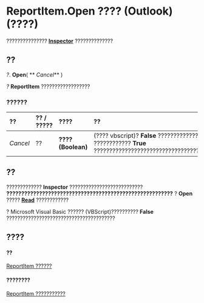 
# ReportItem.Open ???? (Outlook)(????)

???????????????  **[Inspector](d7384756-669c-0549-1032-c3b864187994.md)** ??????????????


## ??

 _?_. **Open**( ** _Cancel_** )

 _?_ **ReportItem** ??????????????????


### ??????



|**??**|**?? / ?????**|**????**|**??**|
|:-----|:-----|:-----|:-----|
| _Cancel_|??|**???? (Boolean)**|(???? vbscript)? **False** ??????????????? ???????????? **True** ????????????????????????????????????????|

## ??

?????????????  **Inspector** ??????????????????????????? **????????????????????????????????????????????????????????** ? **Open** ????? **[Read](aa39ec06-19ed-4655-6990-e4c4c45649d5.md)** ????????????

? Microsoft Visual Basic ?????? (VBScript)?????????? **False** ????????????????????????????????????????


## ????


#### ??


[ReportItem ??????](16ebe336-72e0-42f6-99d3-edecc3ea284d.md)
#### ????????


[ReportItem ???????????](http://msdn.microsoft.com/library/5a5662dd-e969-bbd5-129b-44609ba1cf9f%28Office.15%29.aspx)